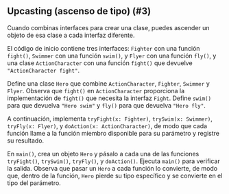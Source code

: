 ## Upcasting (ascenso de tipo) (#3)

Cuando combinas interfaces para crear una clase, puedes ascender un objeto de esa clase a cada interfaz diferente.

El código de inicio contiene tres interfaces: `Fighter` con una función `fight()`, `Swimmer` con una función `swim()`, y `Flyer` con una función `fly()`, y una clase `ActionCharacter` con una función `fight()` que devuelve `"ActionCharacter fight"`.

Define una clase `Hero` que combine `ActionCharacter`, `Fighter`, `Swimmer` y `Flyer`. Observa que `fight()` en `ActionCharacter` proporciona la implementación de `fight()` que necesita la interfaz `Fight`. Define `swim()` para que devuelva `"Hero swim"` y `fly()` para que devuelva `"Hero fly"`.

A continuación, implementa `tryFight(x: Fighter)`, `trySwim(x: Swimmer)`, `tryFly(x: Flyer)`, y `doAction(x: ActionCharacter)`, de modo que cada función llame a la función miembro disponible para su parámetro y registre su resultado.

En `main()`, crea un objeto `Hero` y pásalo a cada una de las funciones `tryFight()`, `trySwim()`, `tryFly()`, y `doAction()`. Ejecuta `main()` para verificar la salida. Observa que pasar un `Hero` a cada función lo convierte, de modo que, dentro de la función, `Hero` pierde su tipo específico y se convierte en el tipo del parámetro.